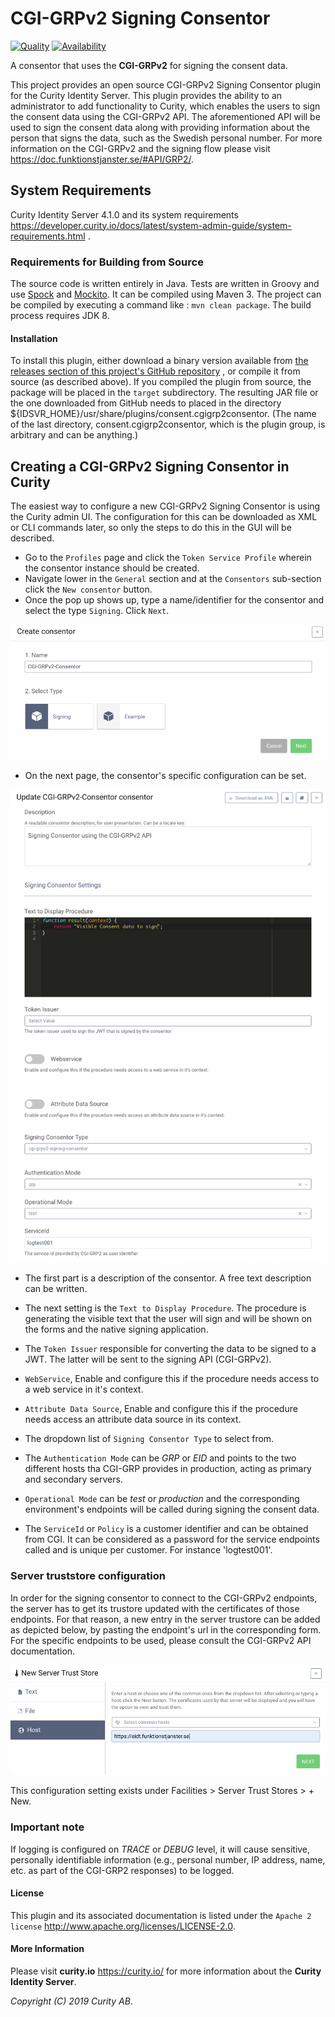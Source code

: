 # CGI-GRPv2 Signing Consentor

[![Quality](https://curity.io/assets/images/badges/cgi-grp2-signing-consentor-quality.svg)](https://curity.io/resources/code-examples/status/)
[![Availability](https://curity.io/assets/images/badges/cgi-grp2-signing-consentor-availability.svg)](https://curity.io/resources/code-examples/status/)

A consentor that uses the **CGI-GRPv2** for signing the consent data.

This project provides an open source CGI-GRPv2 Signing Consentor plugin for the Curity Identity Server.
This plugin provides the ability to an administrator to add functionality to Curity, which enables the users to sign the consent data using the CGI-GRPv2 API. 
The aforementioned API will be used to sign the consent data along with providing information about the person that signs the data, such as the Swedish personal number. 
For more information on the CGI-GRPv2 and the signing flow please visit <https://doc.funktionstjanster.se/#API/GRP2/>.

## System Requirements

Curity Identity Server 4.1.0 and its system requirements <https://developer.curity.io/docs/latest/system-admin-guide/system-requirements.html> .


### Requirements for Building from Source
The source code is written entirely in Java. Tests are written in Groovy and use [Spock](http://spockframework.org/) and [Mockito](https://site.mockito.org/).
It can be compiled using Maven 3. The project can be compiled by executing a command like : `mvn clean package`. The build process requires JDK 8.

#### Installation
To install this plugin, either download a binary version available from [the releases section of this project's GitHub repository](https://github.com/curityio/cgi-grp2-signing-consentor/releases) , or compile it from source (as described above). 
If you compiled the plugin from source, the package will be placed in the `target` subdirectory. The resulting JAR file or the one downloaded from GitHub needs to placed in the directory ${IDSVR_HOME}/usr/share/plugins/consent.cgigrp2consentor. 
(The name of the last directory, consent.cgigrp2consentor, which is the plugin group, is arbitrary and can be anything.)

## Creating a CGI-GRPv2 Signing Consentor in Curity
The easiest way to configure a new CGI-GRPv2 Signing Consentor is using the Curity admin UI. The configuration for this can be downloaded as XML or CLI commands later, so only the steps to do this in the GUI will be described.

- Go to the `Profiles` page and click the `Token Service Profile` wherein the consentor instance should be created.
- Navigate lower in the `General` section and at the `Consentors` sub-section click the `New consentor` button.
- Once the pop up shows up, type a name/identifier for the consentor and select the type `Signing`. Click `Next`.

![Create consentor](docs/images/create-consentor.png?raw=true "Create Consentor")

- On the next page, the consentor's specific configuration can be set.

![Update consentor](docs/images/update-consentor.png?raw=true "Update Consentor")

- The first part is a description of the consentor. A free text description can be written.

- The next setting is the `Text to Display Procedure`. The procedure is generating the visible text that the user will sign and will be shown on the forms and the native signing application. 

- The `Token Issuer` responsible for converting the data to be signed to a JWT. The latter will be sent to the signing API (CGI-GRPv2). 

- `WebService`, Enable and configure this if the procedure needs access to a web service in it's context.

- `Attribute Data Source`, Enable and configure this if the procedure needs access an attribute data source in its context.

- The dropdown list of `Signing Consentor Type` to select from.  

- The `Authentication Mode` can be *GRP* or *EID* and points to the two different hosts tha CGI-GRP provides in production, acting as primary and secondary servers. 

- `Operational Mode` can be *test* or *production* and the corresponding environment's endpoints will be called during signing the consent data.

- The `ServiceId` or `Policy` is a customer identifier and can be obtained from CGI. It can be considered as a password for the service endpoints called and is unique per customer. For instance 'logtest001'.


### Server truststore configuration
In order for the signing consentor to connect to the CGI-GRPv2 endpoints, the server has to get its trustore updated with the certificates of those endpoints.
For that reason, a new entry in the server trustore can be added as depicted below, by pasting the endpoint's url in the corresponding form. For the specific endpoints to be used, please consult the CGI-GRPv2 API documentation.

![Update truststore](docs/images/new-server-truststore.png?raw=true "Update Consentor")

This configuration setting exists under Facilities > Server Trust Stores > + New.  

### Important note

If logging is configured on *TRACE* or *DEBUG* level, it will cause sensitive, personally identifiable information (e.g., personal number, IP address, name, etc. as part of the CGI-GRP2 responses) to be logged.

#### License

This plugin and its associated documentation is listed under the `Apache 2 license` <http://www.apache.org/licenses/LICENSE-2.0>.

#### More Information


Please visit **curity.io** <https://curity.io/> for more information about the **Curity Identity Server**.

*Copyright (C) 2019 Curity AB*.
